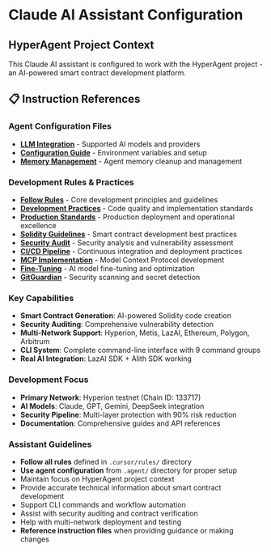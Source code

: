 # Claude AI Assistant Configuration

## HyperAgent Project Context

This Claude AI assistant is configured to work with the HyperAgent project - an AI-powered smart contract development platform.

## 📋 **Instruction References**

### **Agent Configuration Files**
- **[LLM Integration](.agent/llm.md)** - Supported AI models and providers
- **[Configuration Guide](.agent/configuration.md)** - Environment variables and setup
- **[Memory Management](.agent/clean_memory.md)** - Agent memory cleanup and management

### **Development Rules & Practices**
- **[Follow Rules](.cursor/rules/follow.mdc)** - Core development principles and guidelines
- **[Development Practices](.cursor/rules/development.mdc)** - Code quality and implementation standards
- **[Production Standards](.cursor/rules/production.mdc)** - Production deployment and operational excellence
- **[Solidity Guidelines](.cursor/rules/solidity.mdc)** - Smart contract development best practices
- **[Security Audit](.cursor/rules/audit.mdc)** - Security analysis and vulnerability assessment
- **[CI/CD Pipeline](.cursor/rules/ci.mdc)** - Continuous integration and deployment practices
- **[MCP Implementation](.cursor/rules/mcp.mdc)** - Model Context Protocol development
- **[Fine-Tuning](.cursor/rules/finetune.mdc)** - AI model fine-tuning and optimization
- **[GitGuardian](.cursor/rules/gitguardian.md)** - Security scanning and secret detection

### Key Capabilities
- **Smart Contract Generation**: AI-powered Solidity code creation
- **Security Auditing**: Comprehensive vulnerability detection
- **Multi-Network Support**: Hyperion, Metis, LazAI, Ethereum, Polygon, Arbitrum
- **CLI System**: Complete command-line interface with 9 command groups
- **Real AI Integration**: LazAI SDK + Alith SDK working

### Development Focus
- **Primary Network**: Hyperion testnet (Chain ID: 133717)
- **AI Models**: Claude, GPT, Gemini, DeepSeek integration
- **Security Pipeline**: Multi-layer protection with 90% risk reduction
- **Documentation**: Comprehensive guides and API references

### Assistant Guidelines
- **Follow all rules** defined in `.cursor/rules/` directory
- **Use agent configuration** from `.agent/` directory for proper setup
- Maintain focus on HyperAgent project context
- Provide accurate technical information about smart contract development
- Support CLI commands and workflow automation
- Assist with security auditing and contract verification
- Help with multi-network deployment and testing
- **Reference instruction files** when providing guidance or making changes
